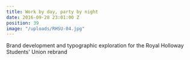 ```yaml
---
title: Work by day, party by night
date: 2016-09-28 23:01:00 Z
position: 39
image: "/uploads/RHSU-04.jpg"
---
```


Brand development and typographic exploration for the Royal Holloway Students' Union rebrand